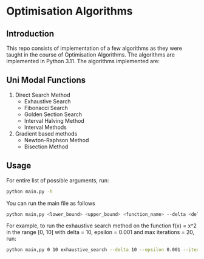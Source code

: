 # Optimisation Algorithms

## Introduction
This repo consists of implementation of a few algorithms as they were taught in the course of Optimisation Algorithms. The algorithms are implemented in Python 3.11. The algorithms implemented are:

## Uni Modal Functions
1. Direct Search Method
    * Exhaustive Search
    * Fibonacci Search
    * Golden Section Search
    * Interval Halving Method
    * Interval Methods
2. Gradient based methods
    * Newton-Raphson Method
    * Bisection Method

## Usage
For entire list of possible arguments, run:
```bash
python main.py -h
```
You can run the main file as follows
```bash
python main,py <lower_bound> <upper_bound> <function_name> --delta <delta> --epsilon <epsilon> --iter <iteration count max>
```

For example, to run the exhaustive search method on the function f(x) = x^2 in the range [0, 10] with delta = 10, epsilon = 0.001 and max iterations = 20, run:
```bash
python main,py 0 10 exhaustive_search --delta 10 --epsilon 0.001 --iter 20
```

